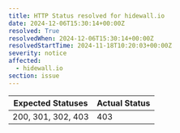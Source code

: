```yaml
---
title: HTTP Status resolved for hidewall.io
date: 2024-12-06T15:30:14+00:00Z
resolved: True
resolvedWhen: 2024-12-06T15:30:14+00:00Z
resolvedStartTime: 2024-11-18T10:20:03+00:00Z
severity: notice
affected:
  - hidewall.io
section: issue
---
```


| Expected Statuses | Actual Status  |
|-------------------|----------------|
| 200, 301, 302, 403 | 403 |
